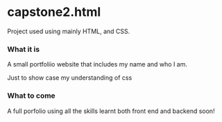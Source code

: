 # capstone2.html
Project used using mainly HTML, and CSS.

### What it is 


A small portfoliio website that includes my name and who I am.

Just to show case my understanding of css

### What to come

A full porfolio using all the skills learnt both front end and backend soon!
